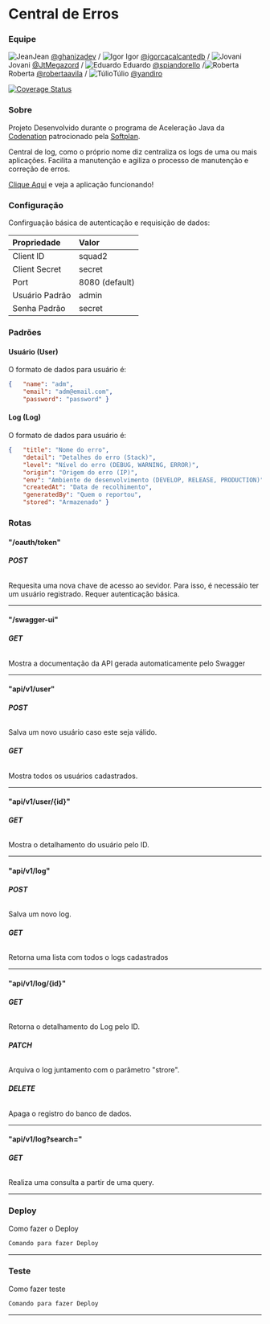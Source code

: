 # Central de Erros

### Equipe

![Jean](https://avatars1.githubusercontent.com/u/50720434?s=40&v=4)Jean [@ghanizadev](https://github.com/ghanizadev)
/ ![Igor](https://avatars0.githubusercontent.com/u/12281063?s=40&v=4) Igor [@igorcacalcantedb](https://github.com/igorcavalcantedb) / ![Jovani](https://avatars3.githubusercontent.com/u/49798215?s=40&v=4)Jovani [@JtMegazord](https://github.com/JtMegazord) / 
![Eduardo](https://avatars0.githubusercontent.com/u/27643901?s=40&v=4) Eduardo [@spiandorello](https://github.com/spiandorello) /![Roberta](https://avatars0.githubusercontent.com/u/27643901?s=40&v=4) Roberta [@robertaavila](https://github.com/robertaavila) / ![Túlio](https://avatars0.githubusercontent.com/u/27643901?s=40&v=4)Túlio [@yandiro](https://github.com/yandiro)




[![Coverage Status](https://coveralls.io/repos/github/JtMegazord/squad-2-ad-java-softplan-2/badge.svg?branch=master)](https://coveralls.io/github/JtMegazord/squad-2-ad-java-softplan-2?branch=master) 

### Sobre

Projeto Desenvolvido durante o programa de Aceleração Java da [Codenation](https://www.codenation.dev/) patrocionado pela [Softplan](https://www.softplan.com.br/). 

Central de log, como o próprio nome diz centraliza os logs de uma ou mais aplicações. Facilita a manutenção e agiliza o processo de manutenção e correção de erros.

 [Clique Aqui](https://dashboard.heroku.com/apps) e veja a aplicação funcionando!


### Configuração

Confirguação básica de autenticação e requisição de dados:

 Propriedade    | Valor          
:----------------|:----------------
 Client ID      | squad2
 Client Secret  | secret         
 Port           | 8080 (default) 
 Usuário Padrão | admin          
 Senha Padrão   | secret         

### Padrões
#### Usuário (User)
O formato de dados para usuário é:
```json
{	"name": "adm",
	"email": "adm@email.com",
	"password": "password" }
```
#### Log (Log)
O formato de dados para usuário é:
```json
{	"title": "Nome do erro",
	"detail": "Detalhes do erro (Stack)",
	"level": "Nível do erro (DEBUG, WARNING, ERROR)",
	"origin": "Origem do erro (IP)",
	"env": "Ambiente de desenvolvimento (DEVELOP, RELEASE, PRODUCTION)",
	"createdAt": "Data de recolhimento",
	"generatedBy": "Quem o reportou",
	"stored": "Armazenado" }
```
### Rotas
#### "/oauth/token"
###### **POST**
Requesita uma nova chave de acesso ao sevidor. Para isso, é necessáio ter um usuário registrado. Requer autenticação básica.
_____________________
#### "/swagger-ui"
###### **GET**
Mostra a documentação da API gerada automaticamente pelo Swagger
______________
#### "api/v1/user"
###### **POST**
Salva um novo usuário caso este seja válido.
###### **GET**
Mostra todos os usuários cadastrados.
_______
#### "api/v1/user/{id}"
###### **GET**
Mostra o detalhamento do usuário pelo ID.
____
#### "api/v1/log"
###### **POST**
Salva um novo log.
###### **GET**
Retorna uma lista com todos o logs cadastrados
_________
#### "api/v1/log/{id}"
###### **GET**
Retorna o detalhamento do Log pelo ID.
###### **PATCH**
Arquiva o log juntamento com o parâmetro "strore".
###### **DELETE**
Apaga o registro do banco de dados.
____
#### "api/v1/log?search="
###### **GET**
Realiza uma consulta a partir de uma query.
______


### Deploy

Como fazer o Deploy

```bash
Comando para fazer Deploy
```

______




### Teste

Como fazer teste


```bash
Comando para fazer Deploy
```


______


